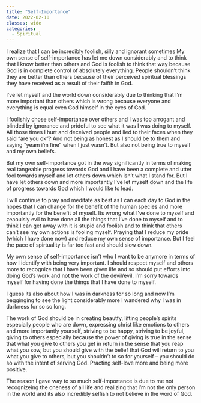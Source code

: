 ```yaml
---
title: "Self-Importance"
date: 2022-02-10
classes: wide
categories:
  - Spiritual 
---
```


I realize that I can be incredibly foolish, silly and ignorant sometimes My own sense of self-importance has let me down considerably and to think that I know better than others and God is foolish to think that way because God is in complete control of absolutely everything. People shouldn’t think they are better than others because of their perceived spiritual blessings they have received as a result of their faifth in God. 

I’ve let myself and the world down considerably due to thinking that I’m more important than others which is wrong because everyone and everything is equal even God himself in the eyes of God. 

I foolishly chose self-importance over others and I was too arrogant and blinded by ignorance and prideful to see what it was I was doing to myself. All those times I hurt and deceived people and lied to their faces when they said “are you ok”? And not being as honest as I should be to them and saying “yeam i’m fine” when I just wasn’t. But also not being true to myself and my own beliefs.

But my own self-importance got in the way significantly in terms of making real tangeable progress towards God and I have been a complete and utter fool towards myself and let others down which isn’t what I stand for. But I have let others down and more importantly I’ve let myself down and the life of progress towards God which I would like to lead.

I will continue to pray and meditate as best as I can each day to God in the hopes that I can change for the benefit of the human species and more importantly for the benefit of myself. Its wrong what I’ve done to myself and zeaoulsly evil to have done all the things that I’ve done to myself and to think I can get away with it is stupid and foolish and to think that others can’t see my own actions is fooling myself. Praying that I reduce my pride (which I have done now) and reduce my own sense of importance. But I feel the pace of spirtuality is far too fast and should slow down. 

My own sense of self-importance isn’t who I want to be anymore in terms of how I identify with being very important. I should respect myself and others more to recognize that I have been given life and so should put efforts into doing God’s work and not the work of the devil/evil. I’m sorry towards myself for having done the things that I have done to myself.

I guess its also about how I was in darkness for so long and now I’m begginging to see the light considerably more I wandered why I was in darkness for so so long. 

The work of God should be in creating beautfy, lifting people’s spirits especially people who are down, expressing christ like emotions to others and more importantly yourself, striving to be happy, striving to be joyful, giving to others especially because the power of giving is true in the sense that what you give to others you get in return in the sense that you reap what you sow, but you should give with the belief that God will return to you what you give to others, but you shouldn’t to so for yourself – you should do so with the intent of serving God. Practing self-love more and being more positive.

The reason I gave way to so much self-importance is due to me not recognizeing the oneness of all life and realizing that I’m not the only person in the world and its also incredibly selfish to not believe in the word of God.
